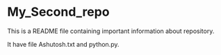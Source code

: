 # My_Second_repo
This is a README file containing important information about repository.

It have file Ashutosh.txt and python.py.
